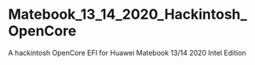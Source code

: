 # Matebook_13_14_2020_Hackintosh_OpenCore
 A hackintosh OpenCore EFI for Huawei Matebook 13/14 2020 Intel Edition
